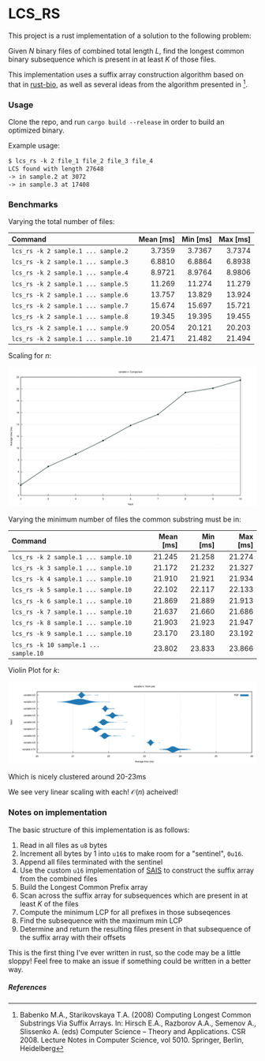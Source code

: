 # LCS_RS
This project is a rust implementation of a solution to the following problem:


Given $`N`$ binary files of combined total length $`L`$, find the longest common binary subsequence which is present in at least $`K`$ of those files.

This implementation uses a suffix array construction algorithm based on that in [rust-bio](https://github.com/rust-bio/rust-bio), 
as well as several ideas from the algorithm presented in [^fn1].

### Usage
Clone the repo, and run `cargo build --release` in order to build an optimized binary.

Example usage: 
```
$ lcs_rs -k 2 file_1 file_2 file_3 file_4
LCS found with length 27648
-> in sample.2 at 3072
-> in sample.3 at 17408
```

### Benchmarks

Varying the total number of files:

| Command | Mean [ms] | Min [ms] | Max [ms]|
|:----------------------------------------|-------:|--------:|--------:|
| `lcs_rs -k 2 sample.1 ... sample.2`  | 3.7359 |  3.7367 |  3.7374 |                           
| `lcs_rs -k 2 sample.1 ... sample.3`  | 6.8810 |  6.8864 |  6.8938 |                          
| `lcs_rs -k 2 sample.1 ... sample.4`  | 8.9721 |  8.9764 |  8.9806 |                          
| `lcs_rs -k 2 sample.1 ... sample.5`  | 11.269 |  11.274 |  11.279 |                          
| `lcs_rs -k 2 sample.1 ... sample.6`  | 13.757 |  13.829 |  13.924 |                          
| `lcs_rs -k 2 sample.1 ... sample.7`  | 15.674 |  15.697 |  15.721 |                          
| `lcs_rs -k 2 sample.1 ... sample.8`  | 19.345 |  19.395 |  19.455 |                          
| `lcs_rs -k 2 sample.1 ... sample.9`  | 20.054 |  20.121 |  20.203 |                          
| `lcs_rs -k 2 sample.1 ... sample.10` | 21.471 |  21.482 |  21.494 | 

Scaling for $n$: 

![](benches/n_scaling.png)

Varying the minimum number of files the common substring must be in:

| Command | Mean [ms] | Min [ms] | Max [ms]|
|:----------------------------------------|-------:|--------:|--------:|
| `lcs_rs -k 2 sample.1 ... sample.10`    | 21.245 |  21.258 |  21.274 |                          
| `lcs_rs -k 3 sample.1 ... sample.10`    | 21.172 |  21.232 |  21.327 |                          
| `lcs_rs -k 4 sample.1 ... sample.10`    | 21.910 |  21.921 |  21.934 |                          
| `lcs_rs -k 5 sample.1 ... sample.10`    | 22.102 |  22.117 |  22.133 |                          
| `lcs_rs -k 6 sample.1 ... sample.10`    | 21.869 |  21.889 |  21.913 |                          
| `lcs_rs -k 7 sample.1 ... sample.10`    | 21.637 |  21.660 |  21.686 |                          
| `lcs_rs -k 8 sample.1 ... sample.10`    | 21.903 |  21.923 |  21.947 |                          
| `lcs_rs -k 9 sample.1 ... sample.10`    | 23.170 |  23.180 |  23.192 |                          
| `lcs_rs -k 10 sample.1 ... sample.10`   | 23.802 |  23.833 |  23.866 |                           

Violin Plot for $k$: 

![](benches/k_scaling.png)

Which is nicely clustered around 20-23ms

We see very linear scaling with each! $`\mathcal{O}(n)`$ acheived!

### Notes on implementation

The basic structure of this implementation is as follows:

1. Read in all files as `u8` bytes
2. Increment all bytes by 1 into `u16`s to make room for a "sentinel", `0u16`.
3. Append all files terminated with the sentinel
4. Use the custom `u16` implementation of [SAIS](https://zork.net/~st/jottings/sais.html) to construct the suffix array from the combined files
5. Build the Longest Common Prefix array
6. Scan across the suffix array for subsequences which are present in at least $`K`$ of the files
7. Compute the minimum LCP for all prefixes in those subseqences
8. Find the subsequence with the maximum min LCP
9. Determine and return the resulting files present in that subsequence of the suffix array with their offsets

This is the first thing I've ever written in rust, so the code may be a little sloppy! 
Feel free to make an issue if something could be written in a better way. 

##### References
[^fn1]: Babenko M.A., Starikovskaya T.A. (2008) Computing Longest Common Substrings Via Suffix Arrays. In: Hirsch E.A., Razborov A.A., Semenov A., Slissenko A. (eds) Computer Science – Theory and Applications. CSR 2008. Lecture Notes in Computer Science, vol 5010. Springer, Berlin, Heidelberg
